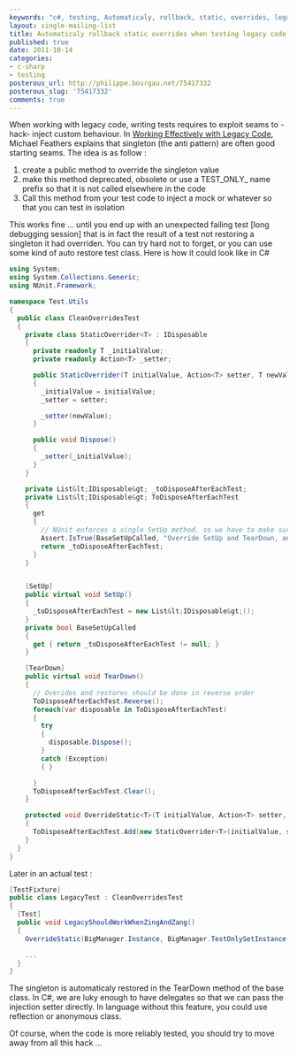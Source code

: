 ```yaml
---
keywords: "c#, testing, Automaticaly, rollback, static, overrides, legacy, code"
layout: single-mailing-list
title: Automaticaly rollback static overrides when testing legacy code
published: true
date: 2011-10-14
categories:
- c-sharp
- testing
posterous_url: http://philippe.bourgau.net/75417332
posterous_slug: '75417332'
comments: true
---
```

When working with legacy code, writing tests requires to exploit seams to -hack- inject custom behaviour. In [Working Effectively with Legacy Code](http://www.amazon.co.uk/Working-Effectively-Legacy-Robert-Martin/dp/0131177052/ref=sr_1_1?ie=UTF8&amp;s=books&amp;qid=1245554188&amp;sr=8-1), Michael Feathers explains that singleton (the anti pattern) are often good starting seams. The idea is as follow :

1. create a public method to override the singleton value
1. make this method deprecated, obsolete or use a TEST_ONLY_ name prefix so that it is not called elsewhere in the code
1. Call this method from your test code to inject a mock or whatever so that you can test in isolation

This works fine ... until you end up with an unexpected failing test [long debugging session] that is in fact the result of a test not restoring a singleton it had overriden. You can try hard not to forget, or you can use some kind of auto restore test class. Here is how it could look like in C#

```c#
using System;
using System.Collections.Generic;
using NUnit.Framework;

namespace Test.Utils
{
  public class CleanOverridesTest
  {
    private class StaticOverrider<T> : IDisposable
    {
      private readonly T _initialValue;
      private readonly Action<T> _setter;

      public StaticOverrider(T initialValue, Action<T> setter, T newValue)
      {
        _initialValue = initialValue;
        _setter = setter;

        _setter(newValue);
      }

      public void Dispose()
      {
        _setter(_initialValue);
      }
    }

    private List&lt;IDisposable&gt; _toDisposeAfterEachTest;
    private List&lt;IDisposable&gt; ToDisposeAfterEachTest
    {
      get
      {
        // NUnit enforces a single SetUp method, so we have to make sure the base SetUp method was called by subclasses
        Assert.IsTrue(BaseSetUpCalled, "Override SetUp and TearDown, and call base implementation.");
        return _toDisposeAfterEachTest;
      }
    }


    [SetUp]
    public virtual void SetUp()
    {
      _toDisposeAfterEachTest = new List&lt;IDisposable&gt;();
    }
    private bool BaseSetUpCalled
    {
      get { return _toDisposeAfterEachTest != null; }
    }

    [TearDown]
    public virtual void TearDown()
    {
      // Overides and restores should be done in reverse order
      ToDisposeAfterEachTest.Reverse();
      foreach(var disposable in ToDisposeAfterEachTest)
      {
        try
        {
          disposable.Dispose();
        }
        catch (Exception)
        { }

      }
      ToDisposeAfterEachTest.Clear();
    }

    protected void OverrideStatic<T>(T initialValue, Action<T> setter, T newValue)
    {
      ToDisposeAfterEachTest.Add(new StaticOverrider<T>(initialValue, setter, newValue));
    }
  }
}
```

Later in an actual test :

```c#
[TestFixture]
public class LegacyTest : CleanOverridesTest
{
  [Test]
  public void LegacyShouldWorkWhenZingAndZang()
  {
    OverrideStatic(BigManager.Instance, BigManager.TestOnlySetInstance, new BigInstanceMock());

    ...
  }
}
```

The singleton is automaticaly restored in the TearDown method of the base class. In C#, we are luky enough to have delegates so that we can pass the injection setter directly. In language without this feature, you could use reflection or anonymous class.

Of course, when the code is more reliably tested, you should try to move away from all this hack ...
